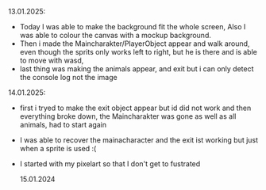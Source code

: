 13.01.2025:
+ Today I was able to make the background fit the whole screen, Also I was able to colour the canvas with a mockup background.
+ Then i made the Maincharakter/PlayerObject appear and walk around, even though the sprits only works left to right, but he is there and is able to move with wasd,
+ last thing was making the animals appear, and exit but i can only detect the console log not the image

14.01.2025:
+ first i tryed to make the exit object appear but id did not work and then everything broke down, the Maincharakter was gone as well as all animals, had to start again
+ I was able to recover the mainacharacter and the exit ist working but just when a sprite is used :(
+ I started with my pixelart so that I don't get to fustrated

  15.01.2024
